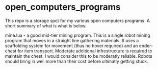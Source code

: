 # open_computers_programs

This repo is a storage spot for my various open computers programs. A short
summary of what is what is below. 

mine.lua - a good mid-tier mining program. This is a single robot mining 
           program that moves in a straight line gathering materials. It
           uses a scaffolding system for movement (thus no hover required)
           and an ender-chest for item transport. Moderate additional 
           infrestructure is required to maintain the chest. 
           I would consider this to be moderatly reliable. Robots should
           bring in well more than their cost before ultimatly getting
           stuck. 
